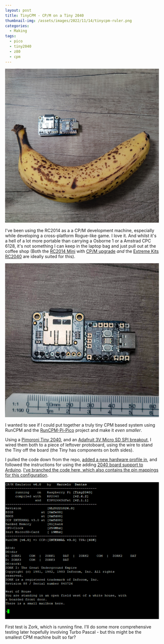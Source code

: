 ```yaml
---
layout: post
title: TinyCPM - CP/M on a Tiny 2040
thumbnail-img: /assets/images/2022/11/14/tinycpm-ruler.png
categories:
  - Making
tags: 
  - pico
  - tiny2040
  - z80
  - cpm
---
```


![Assembled TinyCPM - Tin2040 and Micro SD card Reader, banana for scale](/assets/images/2022/11/14/tinycpm-banana.jpg)

I've been using the RC2014 as a a CP/M development machine, especially while 
developing a cross-platform Rogue-like game.  I love it.  And whilst it's a hell 
of a lot more portable than carrying a Osborne 1 or a Amstrad CPC 6128, it's 
not something I can keep in the laptop bag and just pull out at the coffee shop 
(Both the [RC2014 Mini](https://z80kits.com/shop/rc2014-mini/) with [CP/M upgrade](https://z80kits.com/shop/rc2014-mini-cp-m-upgrade-kit/) *and* the [Extreme Kits RC2040](https://extkits.co.uk/product/rc2040/) are ideally suited for this).

![Assembled TinyCPM - Tin2040 and Micro SD card Reader, scale for scale](/assets/images/2022/11/14/tinycpm-ruler.png)

I wanted to see if I could put together a truly tiny CPM based system using RunCPM 
and the [RunCPM-Pi-Pico](https://github.com/guidol70/RunCPM_RPi_Pico) project and 
make it *even smaller*.

Using a [Pimoroni Tiny 2040](https://shop.pimoroni.com/products/tiny-2040?variant=39560012234835), 
and an [Adafruit 3V Micro SD SPI breakout](https://shop.pimoroni.com/products/adafruit-micro-sd-spi-or-sdio-card-breakout-board-3v-only?variant=32107008131155), 
I wired them both to a piece of leftover protoboard, using the wire to stand the Tiny 
off the board (the Tiny has components on both sides).

I pulled the code down from the repo, [added a new hardware profile in](https://github.com/kianryan/RunCPM_RPi_Pico/blob/tiny2040/GL20221026_Source_RunCPM_v6_0_RPi_Pico.zip/RunCPM_v6_0_Pico_26102022/hardware/pico/tiny_sd_rc2040_spi.h), and followed 
the instructions for using the adding [2040 board support to Arduino](https://github.com/earlephilhower/arduino-pico). [I've branched the code here, which also contains the pin mappings for this configuration](https://github.com/kianryan/RunCPM_RPi_Pico/blob/tiny2040/GL20221026_Source_RunCPM_v6_0_RPi_Pico.zip/RunCPM_v6_0_Pico_26102022/hardware/pico/tiny_sd_rc2040_spi.h).


![Zork, running on TinyCPM](/assets/images/2022/11/14/zork.png)

First test is Zork, which is running fine.  I'll do some more comprehensive testing 
later hopefully involving Turbo Pascal - but this might be the smallest CPM machine built so far?